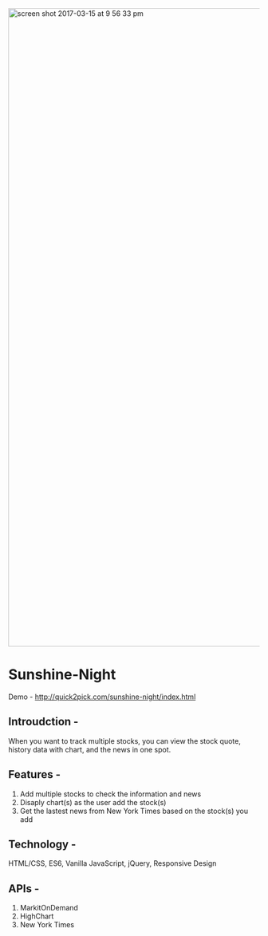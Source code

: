 <img width="1280" alt="screen shot 2017-03-15 at 9 56 33 pm" src="https://cloud.githubusercontent.com/assets/10294399/24075241/dc04b366-0bed-11e7-86b3-c89f900d36cc.png">

# Sunshine-Night

Demo - 
http://quick2pick.com/sunshine-night/index.html

## Introudction - 

When you want to track multiple stocks, you can view the stock quote, history data with chart, and the news in one spot. 

## Features - 
1. Add multiple stocks to check the information and news
2. Disaply chart(s) as the user add the stock(s)
3. Get the lastest news from New York Times based on the stock(s) you add

## Technology - 
HTML/CSS, ES6, Vanilla JavaScript, jQuery, Responsive Design

## APIs -  
1. MarkitOnDemand
2. HighChart
3. New York Times
